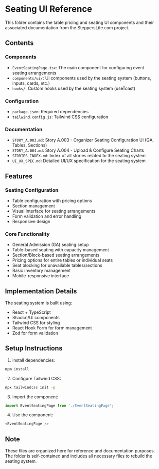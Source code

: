 # Seating UI Reference

This folder contains the table pricing and seating UI components and their associated documentation from the SteppersLife.com project.

## Contents

### Components
- `EventSeatingPage.tsx`: The main component for configuring event seating arrangements
- `components/ui/`: UI components used by the seating system (buttons, inputs, cards, etc.)
- `hooks/`: Custom hooks used by the seating system (useToast)

### Configuration
- `package.json`: Required dependencies
- `tailwind.config.js`: Tailwind CSS configuration

### Documentation
- `STORY_A.003.md`: Story A.003 - Organizer Seating Configuration UI (GA, Tables, Sections)
- `STORY_A.004.md`: Story A.004 - Upload & Configure Seating Charts
- `STORIES_INDEX.md`: Index of all stories related to the seating system
- `UI_UX_SPEC.md`: Detailed UI/UX specification for the seating system

## Features

### Seating Configuration
- Table configuration with pricing options
- Section management
- Visual interface for seating arrangements
- Form validation and error handling
- Responsive design

### Core Functionality
- General Admission (GA) seating setup
- Table-based seating with capacity management
- Section/Block-based seating arrangements
- Pricing options for entire tables or individual seats
- Seat blocking for unavailable tables/sections
- Basic inventory management
- Mobile-responsive interface

## Implementation Details

The seating system is built using:
- React + TypeScript
- Shadcn/UI components
- Tailwind CSS for styling
- React Hook Form for form management
- Zod for form validation

## Setup Instructions

1. Install dependencies:
```bash
npm install
```

2. Configure Tailwind CSS:
```bash
npx tailwindcss init -p
```

3. Import the component:
```typescript
import EventSeatingPage from './EventSeatingPage';
```

4. Use the component:
```typescript
<EventSeatingPage />
```

## Note

These files are organized here for reference and documentation purposes. The folder is self-contained and includes all necessary files to rebuild the seating system. 